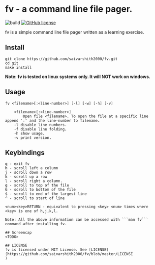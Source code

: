 # fv - a command line file pager.
![build](https://github.com/saivarshith2000/fv/workflows/build/badge.svg)
[![GitHub license](https://img.shields.io/github/license/saivarshith2000/fv)](https://github.com/saivarshith2000/fv/blob/master/LICENSE)

fv is a simple command line file pager written as a learning exercise.

## Install
```
git clone https://github.com/saivarshith2000/fv.git
cd git
make install
```
**Note: fv is tested on linux systems only. It will NOT work on windows.**

## Usage
```
fv <filename>[:<line-number>] [-l] [-w] [-h] [-v]

    <filename>[:<line-number>]
        Open file <filename>. To open the file at a specific line append ':' and the line-number to filename.
    -l disable line numbers.
    -f disable line folding.
    -h show usage.
    -v print version.
```

## Keybindings
```
q - exit fv
h - scroll left a column
j - scroll down a row
k - scroll up a row
l - scroll right a column.
g - scroll to top of the file
G - scroll to bottom of the file
$ - scroll to end of the largest line
^ - scroll to start of line

<num><key>RETURN - equivalent to pressing <key> <num> times where <key> is one of h,j,k,l.

Note: All the above information can be accessed with ```man fv``` command after installing fv.

## Screencap
<TODO>

## LICENSE
fv is licensed under MIT License. See [LICENSE](https://github.com/saivarshith2000/fv/blob/master/LICENSE
)
